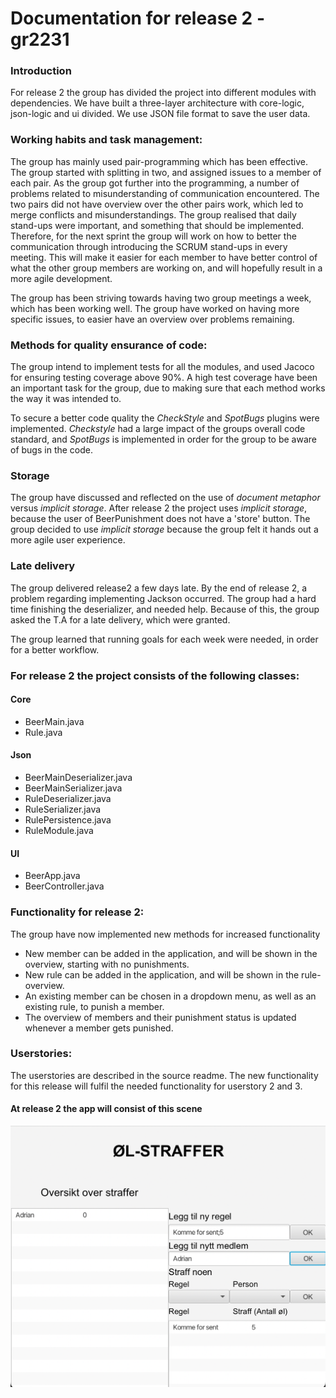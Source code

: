 # Documentation for release 2 - gr2231

### Introduction
For release 2 the group has divided the project into different modules with dependencies.
We have built a three-layer architecture with core-logic, json-logic and ui divided.
We use JSON file format to save the user data.

### Working habits and task management:
The group has mainly used pair-programming which has been effective.
The group started with splitting in two, and assigned issues to a member of each pair.
As the group got further into the programming, a number of problems related to misunderstanding of communication encountered.
The two pairs did not have overview over the other pairs work, which led to merge conflicts and misunderstandings.
The group realised that daily stand-ups were important, and something that should be implemented.
Therefore, for the next sprint the group will work on how to better the communication through introducing the SCRUM stand-ups in every meeting.
This will make it easier for each member to have better control of what the other group members are working on, and will hopefully result in a more agile development.

The group has been striving towards having two group meetings a week, which has been working well.
The group have worked on having more specific issues, to easier have an overview over problems remaining.

### Methods for quality ensurance of code:
The group intend to implement tests for all the modules, and used Jacoco for ensuring testing coverage above 90%.
A high test coverage have been an important task for the group, due to making sure that each method works the way it was intended to.

To secure a better code quality the *CheckStyle* and *SpotBugs* plugins were implemented.
*Checkstyle* had a large impact of the groups overall code standard, and *SpotBugs* is implemented in order for the group 
to be aware of bugs in the code. 

### Storage
The group have discussed and reflected on the use of *document metaphor* versus *implicit 
storage*. 
After release 2 the project uses *implicit storage*, because the user of BeerPunishment does not have a
'store' button. 
The group decided to use *implicit storage* because the group felt it hands out a more agile user experience. 

### Late delivery

The group delivered release2 a few days late. By the end of release 2, a problem
regarding implementing Jackson occurred. The group had a hard time finishing the deserializer, and needed
help. Because of this, the group asked the T.A for a late delivery, which were granted. 

The group learned that running goals for each week were needed, in order for a better workflow.

### For release 2 the project consists of the following classes:


#### Core
* BeerMain.java
* Rule.java

#### Json
* BeerMainDeserializer.java
* BeerMainSerializer.java
* RuleDeserializer.java
* RuleSerializer.java
* RulePersistence.java
* RuleModule.java

#### UI
* BeerApp.java
* BeerController.java


### Functionality for release 2:

The group have now implemented new methods for increased functionality

* New member can be added in the application, and will be shown in the overview, starting with no punishments.
* New rule can be added in the application, and will be shown in the rule-overview.
* An existing member can be chosen in a dropdown menu, as well as an existing rule, to punish a member.
* The overview of members and their punishment status is updated whenever a member gets punished.

### Userstories:
The userstories are described in the source readme. The new functionality for this release will fulfil the needed functionality for userstory 2 and 3.


#### At release 2 the app will consist of this scene
![alt_text](uirelease2.png)

